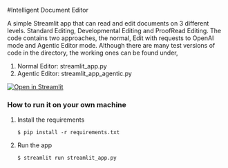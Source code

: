 #Intelligent Document Editor


A simple Streamlit app that can read and edit documents on 3 different levels. Standard Editing, Developmental Editing and ProofRead Editing.
The code contains two approaches, the normal, Edit with requests to OpenAI mode and Agentic Editor mode.
Although there are many test versions of code in the directory, the working ones can be found under, 
1. Normal Editor: streamlit_app.py
2. Agentic Editor: streamlit_app_agentic.py

[![Open in Streamlit](https://static.streamlit.io/badges/streamlit_badge_black_white.svg)](https://blank-app-template.streamlit.app/)

### How to run it on your own machine

1. Install the requirements

   ```
   $ pip install -r requirements.txt
   ```

2. Run the app

   ```
   $ streamlit run streamlit_app.py
   ```
